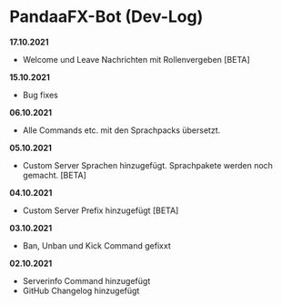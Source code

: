 # PandaaFX-Bot (Dev-Log)
**17.10.2021**
- Welcome und Leave Nachrichten mit Rollenvergeben [BETA]

**15.10.2021**
- Bug fixes

**06.10.2021**
- Alle Commands etc. mit den Sprachpacks übersetzt.

**05.10.2021**
- Custom Server Sprachen hinzugefügt. Sprachpakete werden noch gemacht. [BETA]

**04.10.2021**
- Custom Server Prefix hinzugefügt [BETA]

**03.10.2021**
- Ban, Unban und Kick Command gefixxt

**02.10.2021**
- Serverinfo Command hinzugefügt
- GitHub Changelog hinzugefügt
